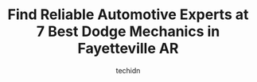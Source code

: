 ---
layout: ampstory
image: https://images.unsplash.com/photo-1492144534655-ae79c964c9d7?ixlib=rb-4.0.3&ixid=MnwxMjA3fDB8MHxwaG90by1wYWdlfHx8fGVufDB8fHx8&auto=format&fit=crop&w=640&h=853&q=80
author: techidn
featured: false
description: Looking for reliable and skilled Dodge Mechanic in Fayetteville AR, USA? Your search ends here with the 7 best Dodge Mechanic in town. With their expertise and commitment to delivering excep
title: Find Reliable Automotive Experts at 7 Best Dodge Mechanics in Fayetteville AR
cover:
   title: Find Reliable Automotive Experts at 7 Best Dodge Mechanics in Fayetteville AR
   subtitle: Rickpate
   background: https://images.unsplash.com/photo-1492144534655-ae79c964c9d7?ixlib=rb-4.0.3&ixid=MnwxMjA3fDB8MHxwaG90by1wYWdlfHx8fGVufDB8fHx8&auto=format&fit=crop&w=640&h=853&q=80

pages: 
 - layout: thirds
   top: <h1>#1 The Grease Pig Lube & Tune</h1>
   bottom: "<p>Im not one to leave reviews ever, but the service here was above and beyond. I went to Arsagas a few months ago and someone from the Grease Pig came over to my car,</p>"
   background: https://www.knot35.com/toplist/wp-content/uploads/2023/06/best-dodge-mechanic-1-in-fayetteville-ar-1685832445.jpeg
   backgroundblur: true
 - layout: thirds
   top: <h1>#2 Seeburg Service Center</h1>
   bottom: "<p>1599 N College Ave, Fayetteville, AR 72703, United States</p>"
   background: https://www.knot35.com/toplist/wp-content/uploads/2023/06/best-dodge-mechanic-2-in-fayetteville-ar-1685832445.jpeg
   cta:
      link: https://www.knot35.com/toplist/find-reliable-automotive-experts-at-7-best-dodge-mechanics-in-fayetteville-ar/
      text: Find Reliable Automotive Experts at 7 Best Dodge Mechanics in Fayetteville AR
 - layout: thirds
   top: <h1>#3 The Grease Pig Lube & Tune</h1>
   bottom: "<p>2897 N College Ave, Fayetteville, AR 72703, United States</p>"
   background: https://www.knot35.com/toplist/wp-content/uploads/2023/06/best-dodge-mechanic-3-in-fayetteville-ar-1685832445.jpeg
   cta:
      link: https://www.knot35.com/toplist/find-reliable-automotive-experts-at-7-best-dodge-mechanics-in-fayetteville-ar/
      text: Find Reliable Automotive Experts at 7 Best Dodge Mechanics in Fayetteville AR
 - layout: thirds
   top: <h1>#4 Stevens Auto Repair - Mobile Mechanic</h1>
   bottom: "<p>500 S School Ave, Fayetteville, AR 72701, United States</p>"
   background: https://images.unsplash.com/photo-1567095761054-7a02e69e5c43?ixlib=rb-4.0.3&ixid=MnwxMjA3fDB8MHxwaG90by1wYWdlfHx8fGVufDB8fHx8&auto=format&fit=crop&w=640&h=853&q=80
   cta:
      link: https://www.knot35.com/toplist/find-reliable-automotive-experts-at-7-best-dodge-mechanics-in-fayetteville-ar/
      text: Find Reliable Automotive Experts at 7 Best Dodge Mechanics in Fayetteville AR
 - layout: thirds
   top: <h1>#5 AutoHouse Automotive Diagnostics & Repair</h1>
   bottom: "<p>432 N Main Ave, Fayetteville, AR 72701, United States</p>"
   background: https://images.unsplash.com/photo-1531169509526-f8f1fdaa4a67?ixlib=rb-4.0.3&ixid=MnwxMjA3fDB8MHxwaG90by1wYWdlfHx8fGVufDB8fHx8&auto=format&fit=crop&w=640&h=853&q=80
   cta:
      link: https://www.knot35.com/toplist/find-reliable-automotive-experts-at-7-best-dodge-mechanics-in-fayetteville-ar/
      text: Find Reliable Automotive Experts at 7 Best Dodge Mechanics in Fayetteville AR
 - layout: thirds
   top: <h1>#6 Fayetteville Tire & Auto</h1>
   bottom: "<p>3264 N College Ave, Fayetteville, AR 72703, United States</p>"
   background: https://images.unsplash.com/photo-1515405295579-ba7b45403062?ixlib=rb-4.0.3&ixid=MnwxMjA3fDB8MHxwaG90by1wYWdlfHx8fGVufDB8fHx8&auto=format&fit=crop&w=640&h=853&q=80
   cta:
      link: https://www.knot35.com/toplist/find-reliable-automotive-experts-at-7-best-dodge-mechanics-in-fayetteville-ar/
      text: Find Reliable Automotive Experts at 7 Best Dodge Mechanics in Fayetteville AR
 - layout: thirds
   top: <h1>#7 Shuler Autohaus</h1>
   bottom: "<p>2722 N Drake St, Fayetteville, AR 72703, United States</p>"
   background: https://images.unsplash.com/photo-1534312527009-56c7016453e6?ixlib=rb-4.0.3&ixid=MnwxMjA3fDB8MHxwaG90by1wYWdlfHx8fGVufDB8fHx8&auto=format&fit=crop&w=640&h=853&q=80
   cta:
      link: https://www.knot35.com/toplist/find-reliable-automotive-experts-at-7-best-dodge-mechanics-in-fayetteville-ar/
      text: Find Reliable Automotive Experts at 7 Best Dodge Mechanics in Fayetteville AR
 - layout: thirds
   middle: Continue reading...
   background: https://images.unsplash.com/photo-1536745287225-21d689278fd1?ixlib=rb-4.0.3&ixid=MnwxMjA3fDB8MHxwaG90by1wYWdlfHx8fGVufDB8fHx8&auto=format&fit=crop&w=640&h=853&q=80
   cta:
      link: https://www.knot35.com/toplist/find-reliable-automotive-experts-at-7-best-dodge-mechanics-in-fayetteville-ar/
      text: Find Reliable Automotive Experts at 7 Best Dodge Mechanics in Fayetteville AR
      
---
